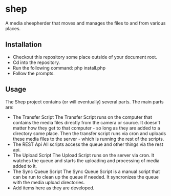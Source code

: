 shep
====

A media sheepherder that moves and manages the files to and from various places.


Installation
------------

* Checkout this repository some place outside of your document root.
* Cd into the repository.
* Run the following command: php install.php
* Follow the prompts.


Usage
-----

The Shep project contains (or will eventually) several parts. The main parts are:
* The Transfer Script
	The Transfer Script runs on the computer that contains the media files directly from the camera or source. It doesn't matter how they get to that computer - so long as they are added to a directory some place. Then the transfer script runs via cron and uploads these media files to the server - which is running the rest of the scripts.
* The REST Api
	All scripts access the queue and other things via the rest api.
* The Upload Script
	The Upload Script runs on the server via cron. It watches the queue and starts the uploading and processing of media added to it.
* The Sync Queue Script
	The Sync Queue Script is a manual script that can be run to clean up the queue if needed. It syncronizes the queue with the media upload directories.
* Add items here as they are developed.
